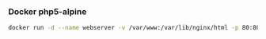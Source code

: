 ### Docker php5-alpine
```bash
docker run -d --name webserver -v /var/www:/var/lib/nginx/html -p 80:80 php5-alpine
```